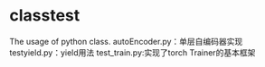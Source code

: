 # classtest
The usage of python class.
autoEncoder.py：单层自编码器实现
testyield.py：yield用法
test_train.py:实现了torch Trainer的基本框架
